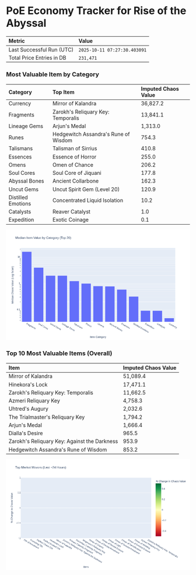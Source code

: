 # PoE Economy Tracker for Rise of the Abyssal

<!-- START_MAINTENANCE -->
| Metric | Value |
|:---|:---|
| Last Successful Run (UTC) | `2025-10-11 07:27:30.403091` |
| Total Price Entries in DB | `231,471` |

<!-- END_MAINTENANCE -->

<!-- START_DATAFRAME_DEBUG -->
<!-- END_DATAFRAME_DEBUG -->

<!-- START_CATEGORY_ANALYSIS -->
### Most Valuable Item by Category
| Category | Top Item | Imputed Chaos Value |
| :--- | :--- | :--- |
| Currency | Mirror of Kalandra | 36,827.2 |
| Fragments | Zarokh's Reliquary Key: Temporalis | 13,841.1 |
| Lineage Gems | Arjun's Medal | 1,313.0 |
| Runes | Hedgewitch Assandra's Rune of Wisdom | 754.3 |
| Talismans | Talisman of Sirrius | 410.8 |
| Essences | Essence of Horror | 255.0 |
| Omens | Omen of Chance | 206.2 |
| Soul Cores | Soul Core of Jiquani | 177.8 |
| Abyssal Bones | Ancient Collarbone | 162.3 |
| Uncut Gems | Uncut Spirit Gem (Level 20) | 120.9 |
| Distilled Emotions | Concentrated Liquid Isolation | 10.2 |
| Catalysts | Reaver Catalyst | 1.0 |
| Expedition | Exotic Coinage | 0.1 |


![Category Analysis Chart](charts/category_analysis.png)
<!-- END_ANALYSIS -->

<!-- START_ANALYSIS -->
### Top 10 Most Valuable Items (Overall)
| Item | Imputed Chaos Value |
| :--- | :--- |
| Mirror of Kalandra | 51,089.4 |
| Hinekora's Lock | 17,471.1 |
| Zarokh's Reliquary Key: Temporalis | 11,662.5 |
| Azmeri Reliquary Key | 4,758.3 |
| Uhtred's Augury | 2,032.6 |
| The Trialmaster's Reliquary Key | 1,794.2 |
| Arjun's Medal | 1,666.4 |
| Dialla's Desire | 965.5 |
| Zarokh's Reliquary Key: Against the Darkness | 953.9 |
| Hedgewitch Assandra's Rune of Wisdom | 853.2 |


![Market Movers Chart](charts/market_movers.png)
<!-- END_ANALYSIS -->
